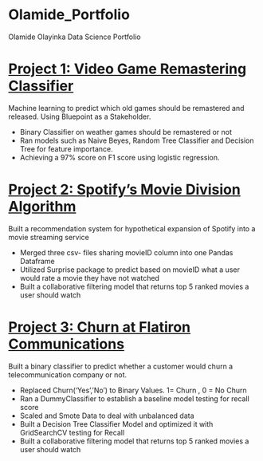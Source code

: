 # Olamide_Portfolio
Olamide Olayinka Data Science Portfolio 

# [Project 1: Video Game Remastering Classifier](https://github.com/olamide-h/Video-Game-Remastering-Classifier)
Machine learning to predict which old games should be remastered and released. Using Bluepoint as a Stakeholder.
- Binary Classifier on weather games should be remastered or not
- Ran models such as Naive Beyes, Random Tree Classifier and Decision Tree for feature importance.
- Achieving a 97% score on F1 score using logistic regression.


# [Project 2: Spotify’s Movie Division Algorithm](https://github.com/DaraNadine/Project_4_RecSystems)
Built a recommendation system for hypothetical expansion of Spotify into a movie streaming service 
- Merged three csv- files sharing movieID column into one Pandas Dataframe
- Utilized Surprise package to predict based on movieID what a user would rate a movie they have not watched 
- Built a collaborative filtering model that returns top 5 ranked movies a user should watch 

# [Project 3: Churn at Flatiron Communications](https://github.com/chris-helmerson/Cellular_Customer_Churn_Prediction)
Built a binary classifier to predict whether a customer would churn a telecommunication company or not. 
- Replaced Churn(‘Yes’,’No’) to Binary Values.  1= Churn , 0 = No Churn
- Ran a DummyClassifier to establish a baseline model testing for recall score
- Scaled and Smote Data to deal with unbalanced data
- Built a Decision Tree Classifier Model and optimized it with GridSearchCV testing for Recall
- Built a collaborative filtering model that returns top 5 ranked movies a user should watch 
